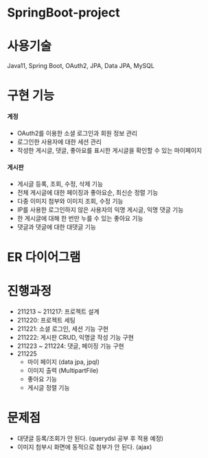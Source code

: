 # SpringBoot-project

# 사용기술
Java11, Spring Boot, OAuth2, JPA, Data JPA, MySQL

# 구현 기능
#### 계정
- OAuth2를 이용한 소셜 로그인과 회원 정보 관리
- 로그인한 사용자에 대한 세션 관리
- 작성한 게시글, 댓글, 좋아요를 표시한 게시글을 확인할 수 있는 마이페이지

#### 게시판
- 게시글 등록, 조회, 수정, 삭제 기능
- 전체 게시글에 대한 페이징과 좋아요순, 최신순 정렬 기능
- 다중 이미지 첨부와 이미지 조회, 수정 기능
- IP를 사용한 로그인하지 않은 사용자의 익명 게시글, 익명 댓글 기능
- 한 게시글에 대해 한 번만 누를 수 있는 좋아요 기능
- 댓글과 댓글에 대한 대댓글 기능

# ER 다이어그램

# 진행과정
- 211213 ~ 211217: 프로젝트 설계
- 211220: 프로젝트 세팅
- 211221: 소셜 로그인, 세션 기능 구현
- 211222: 게시판 CRUD, 익명글 작성 기능 구현
- 211223 ~ 211224: 댓글, 페이징 기능 구현
- 211225
  - 마이 페이지 (data jpa, jpql)
  - 이미지 출력 (MultipartFile)
  - 좋아요 기능
  - 게시글 정렬 기능

# 문제점
- 대댓글 등록/조회가 안 된다. (querydsl 공부 후 적용 예정)
- 이미지 첨부시 화면에 동적으로 첨부가 안 된다. (ajax)
